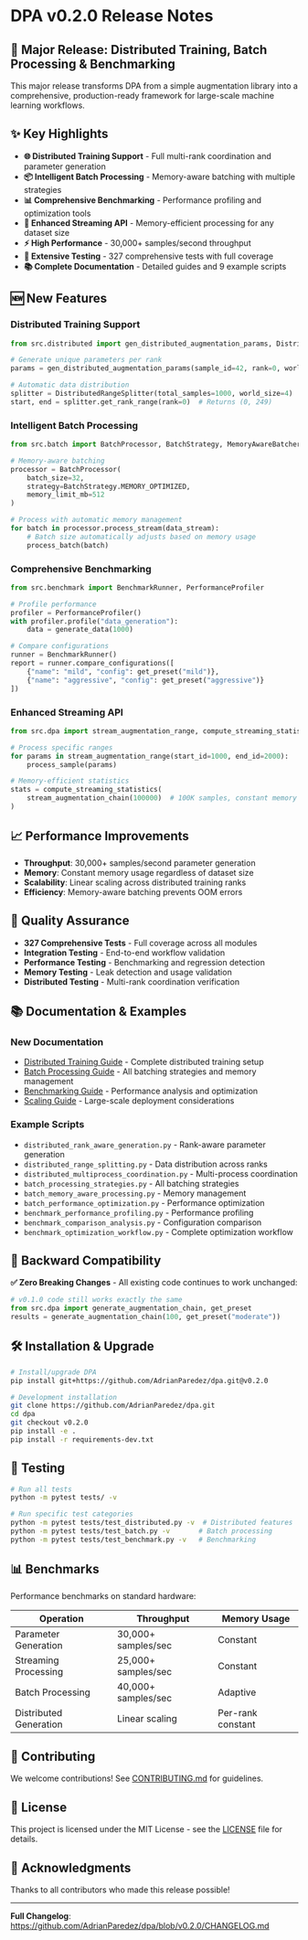 # DPA v0.2.0 Release Notes

## 🚀 Major Release: Distributed Training, Batch Processing & Benchmarking

This major release transforms DPA from a simple augmentation library into a comprehensive, production-ready framework for large-scale machine learning workflows.

## ✨ **Key Highlights**

- **🌐 Distributed Training Support** - Full multi-rank coordination and parameter generation
- **📦 Intelligent Batch Processing** - Memory-aware batching with multiple strategies  
- **📊 Comprehensive Benchmarking** - Performance profiling and optimization tools
- **🔄 Enhanced Streaming API** - Memory-efficient processing for any dataset size
- **⚡ High Performance** - 30,000+ samples/second throughput
- **🧪 Extensive Testing** - 327 comprehensive tests with full coverage
- **📚 Complete Documentation** - Detailed guides and 9 example scripts

## 🆕 **New Features**

### Distributed Training Support
```python
from src.distributed import gen_distributed_augmentation_params, DistributedRangeSplitter

# Generate unique parameters per rank
params = gen_distributed_augmentation_params(sample_id=42, rank=0, world_size=4)

# Automatic data distribution
splitter = DistributedRangeSplitter(total_samples=1000, world_size=4)
start, end = splitter.get_rank_range(rank=0)  # Returns (0, 249)
```

### Intelligent Batch Processing
```python
from src.batch import BatchProcessor, BatchStrategy, MemoryAwareBatcher

# Memory-aware batching
processor = BatchProcessor(
    batch_size=32,
    strategy=BatchStrategy.MEMORY_OPTIMIZED,
    memory_limit_mb=512
)

# Process with automatic memory management
for batch in processor.process_stream(data_stream):
    # Batch size automatically adjusts based on memory usage
    process_batch(batch)
```

### Comprehensive Benchmarking
```python
from src.benchmark import BenchmarkRunner, PerformanceProfiler

# Profile performance
profiler = PerformanceProfiler()
with profiler.profile("data_generation"):
    data = generate_data(1000)

# Compare configurations
runner = BenchmarkRunner()
report = runner.compare_configurations([
    {"name": "mild", "config": get_preset("mild")},
    {"name": "aggressive", "config": get_preset("aggressive")}
])
```

### Enhanced Streaming API
```python
from src.dpa import stream_augmentation_range, compute_streaming_statistics

# Process specific ranges
for params in stream_augmentation_range(start_id=1000, end_id=2000):
    process_sample(params)

# Memory-efficient statistics
stats = compute_streaming_statistics(
    stream_augmentation_chain(100000)  # 100K samples, constant memory
)
```

## 📈 **Performance Improvements**

- **Throughput**: 30,000+ samples/second parameter generation
- **Memory**: Constant memory usage regardless of dataset size
- **Scalability**: Linear scaling across distributed training ranks
- **Efficiency**: Memory-aware batching prevents OOM errors

## 🧪 **Quality Assurance**

- **327 Comprehensive Tests** - Full coverage across all modules
- **Integration Testing** - End-to-end workflow validation
- **Performance Testing** - Benchmarking and regression detection
- **Memory Testing** - Leak detection and usage validation
- **Distributed Testing** - Multi-rank coordination verification

## 📚 **Documentation & Examples**

### New Documentation
- [Distributed Training Guide](../DISTRIBUTED.md) - Complete distributed training setup
- [Batch Processing Guide](../BATCH.md) - All batching strategies and memory management
- [Benchmarking Guide](../BENCHMARK.md) - Performance analysis and optimization
- [Scaling Guide](../SCALING.md) - Large-scale deployment considerations

### Example Scripts
- `distributed_rank_aware_generation.py` - Rank-aware parameter generation
- `distributed_range_splitting.py` - Data distribution across ranks
- `distributed_multiprocess_coordination.py` - Multi-process coordination
- `batch_processing_strategies.py` - All batching strategies
- `batch_memory_aware_processing.py` - Memory management
- `batch_performance_optimization.py` - Performance optimization
- `benchmark_performance_profiling.py` - Performance profiling
- `benchmark_comparison_analysis.py` - Configuration comparison
- `benchmark_optimization_workflow.py` - Complete optimization workflow

## 🔄 **Backward Compatibility**

**✅ Zero Breaking Changes** - All existing code continues to work unchanged:

```python
# v0.1.0 code still works exactly the same
from src.dpa import generate_augmentation_chain, get_preset
results = generate_augmentation_chain(100, get_preset("moderate"))
```

## 🛠 **Installation & Upgrade**

```bash
# Install/upgrade DPA
pip install git+https://github.com/AdrianParedez/dpa.git@v0.2.0

# Development installation
git clone https://github.com/AdrianParedez/dpa.git
cd dpa
git checkout v0.2.0
pip install -e .
pip install -r requirements-dev.txt
```

## 🧪 **Testing**

```bash
# Run all tests
python -m pytest tests/ -v

# Run specific test categories
python -m pytest tests/test_distributed.py -v  # Distributed features
python -m pytest tests/test_batch.py -v       # Batch processing
python -m pytest tests/test_benchmark.py -v   # Benchmarking
```

## 📊 **Benchmarks**

Performance benchmarks on standard hardware:

| Operation | Throughput | Memory Usage |
|-----------|------------|--------------|
| Parameter Generation | 30,000+ samples/sec | Constant |
| Streaming Processing | 25,000+ samples/sec | Constant |
| Batch Processing | 40,000+ samples/sec | Adaptive |
| Distributed Generation | Linear scaling | Per-rank constant |

## 🤝 **Contributing**

We welcome contributions! See [CONTRIBUTING.md](../../CONTRIBUTING.md) for guidelines.

## 📄 **License**

This project is licensed under the MIT License - see the [LICENSE](../../LICENSE) file for details.

## 🙏 **Acknowledgments**

Thanks to all contributors who made this release possible!

---

**Full Changelog**: https://github.com/AdrianParedez/dpa/blob/v0.2.0/CHANGELOG.md
